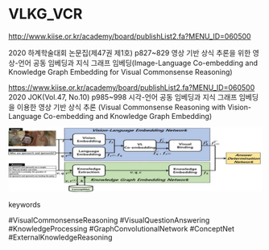 # VLKG_VCR
http://www.kiise.or.kr/academy/board/publishList2.fa?MENU_ID=060500

2020 하계학술대회 논문집(제47권 제1호) p827~829
영상 기반 상식 추론을 위한 영상-언어 공동 임베딩과 지식 그래프 임베딩(Image-Language Co-embedding and Knowledge Graph Embedding for Visual Commonsense Reasoning)

https://www.kiise.or.kr/academy/board/publishList2.fa?MENU_ID=060500
2020 JOK(Vol.47, No.10) p985~998
시각-언어 공동 임베딩과 지식 그래프 임베딩을 이용한 영상 기반 상식 추론 (Visual Commonsense Reasoning with Vision-Language Co-embedding and Knowledge Graph Embedding)

![architecture](/Architecture/architecture.JPG)

keywords

#VisualCommonsenseReasoning #VisualQuestionAnswering #KnowledgeProcessing #GraphConvolutionalNetwork #ConceptNet #ExternalKnowledgeReasoning
